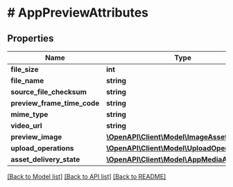 # # AppPreviewAttributes

## Properties

Name | Type | Description | Notes
------------ | ------------- | ------------- | -------------
**file_size** | **int** |  | [optional] 
**file_name** | **string** |  | [optional] 
**source_file_checksum** | **string** |  | [optional] 
**preview_frame_time_code** | **string** |  | [optional] 
**mime_type** | **string** |  | [optional] 
**video_url** | **string** |  | [optional] 
**preview_image** | [**\OpenAPI\Client\Model\ImageAsset**](ImageAsset.md) |  | [optional] 
**upload_operations** | [**\OpenAPI\Client\Model\UploadOperation[]**](UploadOperation.md) |  | [optional] 
**asset_delivery_state** | [**\OpenAPI\Client\Model\AppMediaAssetState**](AppMediaAssetState.md) |  | [optional] 

[[Back to Model list]](../../README.md#documentation-for-models) [[Back to API list]](../../README.md#documentation-for-api-endpoints) [[Back to README]](../../README.md)


